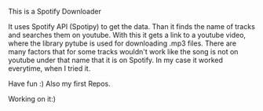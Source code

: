 This is a Spotify Downloader

It uses Spotify API (Spotipy) to get the data. Than it finds the name of tracks and searches them on youtube. With this it gets a link to a youtube video, where the library pytube is used for downloading .mp3 files.
There are many factors that for some tracks wouldn't work like the song is not on youtube under that name that it is on Spotify. In my case it worked everytime, when I tried it. 

Have fun :)
Also my first Repos.

Working on it:)
